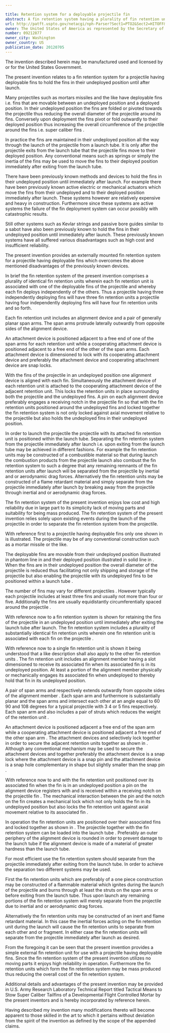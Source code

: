 ```yaml
---

title: Retention system for a deployable projectile fin
abstract: A fin retention system having a plurality of fin retention units and in which each unit is associated with one deployable fin of the projectile. Each retention unit has an alignment device and a pair of span arms extending outwardly from opposite sides of the alignment device. An attachment device attaches the free ends of the span arms of adjacent fin retention units together. In doing so, the alignment device engages and holds each fin in its undeployed position.
url: http://patft.uspto.gov/netacgi/nph-Parser?Sect1=PTO2&Sect2=HITOFF&p=1&u=%2Fnetahtml%2FPTO%2Fsearch-adv.htm&r=1&f=G&l=50&d=PALL&S1=09212877&OS=09212877&RS=09212877
owner: The United States of America as represented by the Secretary of the Army
number: 09212877
owner_city: Washington
owner_country: US
publication_date: 20120705
---
```

The invention described herein may be manufactured used and licensed by or for the United States Government.

The present invention relates to a fin retention system for a projectile having deployable fins to hold the fins in their undeployed position until after launch.

Many projectiles such as mortars missiles and the like have deployable fins i.e. fins that are movable between an undeployed position and a deployed position. In their undeployed position the fins are folded or pivoted towards the projectile thus reducing the overall diameter of the projectile around its fins. Conversely upon deployment the fins pivot or fold outwardly to their deployed position thus increasing the overall circumference of the projectile around the fins i.e. super caliber fins .

In practice the fins are maintained in their undeployed position all the way through the launch of the projectile from a launch tube. It is only after the projectile exits from the launch tube that the projectile fins move to their deployed position. Any conventional means such as springs or simply the inertia of the fins may be used to move the fins to their deployed position immediately after exiting from the launch tube.

There have been previously known methods and devices to hold the fins in their undeployed position until immediately after launch. For example there have been previously known active electric or mechanical actuators which move the fins from their undeployed and to their deployed position immediately after launch. These systems however are relatively expensive and heavy in construction. Furthermore since these systems are active systems the failure of the fin deployment system can occur possibly with catastrophic results.

Still other systems such as Kevlar strings and passive bore guides similar to a sabot have also been previously known to hold the fins in their undeployed position until immediately after launch. These previously known systems have all suffered various disadvantages such as high cost and insufficient reliability.

The present invention provides an externally mounted fin retention system for a projectile having deployable fins which overcomes the above mentioned disadvantages of the previously known devices.

In brief the fin retention system of the present invention comprises a plurality of identical fin retention units wherein each fin retention unit is associated with one of the deployable fins of the projectile and whereby each fin deploys independently of the others. Thus a projectile having three independently deploying fins will have three fin retention units a projectile having four independently deploying fins will have four fin retention units and so forth.

Each fin retention unit includes an alignment device and a pair of generally planar span arms. The span arms protrude laterally outwardly from opposite sides of the alignment device.

An attachment device is positioned adjacent to a free end of one of the span arms for each retention unit while a cooperating attachment device is positioned adjacent to a free end of the other of the span arms. Each attachment device is dimensioned to lock with its cooperating attachment device and preferably the attachment device and cooperating attachment device are snap locks.

With the fins of the projectile in an undeployed position one alignment device is aligned with each fin. Simultaneously the attachment device of each retention unit is attached to the cooperating attachment device of the adjacent retention unit. This locks the retention units in place surrounding both the projectile and the undeployed fins. A pin on each alignment device preferably engages a receiving notch in the projectile fin so that with the fin retention units positioned around the undeployed fins and locked together the fin retention system is not only locked against axial movement relative to the projectile but also holds the undeployed fins in their undeployed position.

In order to launch the projectile the projectile with its attached fin retention unit is positioned within the launch tube. Separating the fin retention system from the projectile immediately after launch i.e. upon exiting from the launch tube may be achieved in different fashions. For example the fin retention units may be constructed of a combustible material so that during launch the combustion products from the projectile launch also combust the fin retention system to such a degree that any remaining remnants of the fin retention units after launch will be separated from the projectile by inertial and or aerodynamic drag forces. Alternatively the fin retention units may be constructed of a flame retardant material and simply separate from the projectile immediately after launch by breaking away from the projectile through inertial and or aerodynamic drag forces.

The fin retention system of the present invention enjoys low cost and high reliability due in large part to its simplicity lack of moving parts and suitability for being mass produced. The fin retention system of the present invention relies solely upon existing events during the launch of the projectile in order to separate the fin retention system from the projectile.

With reference first to a projectile having deployable fins only one shown in is illustrated. The projectile may be of any conventional construction such as a mortar missile or the like.

The deployable fins are movable from their undeployed position illustrated in phantom line in and their deployed position illustrated in solid line in . When the fins are in their undeployed position the overall diameter of the projectile is reduced thus facilitating not only shipping and storage of the projectile but also enabling the projectile with its undeployed fins to be positioned within a launch tube .

The number of fins may vary for different projectiles . However typically each projectile includes at least three fins and usually not more than four or five. Additionally the fins are usually equidistantly circumferentially spaced around the projectile .

With reference now to a fin retention system is shown for retaining the fins of the projectile in an undeployed position until immediately after exiting the launch tube after launch. The fin retention system includes a plurality of substantially identical fin retention units wherein one fin retention unit is associated with each fin on the projectile .

With reference now to a single fin retention unit is shown it being understood that a like description shall also apply to the other fin retention units . The fin retention unit includes an alignment member having a slot dimensioned to receive its associated fin when its associated fin is in its undeployed position. At least a portion of the alignment member physically or mechanically engages its associated fin when undeployed to thereby hold that fin in its undeployed position.

A pair of span arms and respectively extends outwardly from opposite sides of the alignment member . Each span arm and furthermore is substantially planar and the span arms and intersect each other at an angle equal to 60 90 and 108 degrees for a typical projectile with 3 4 or 5 fins respectively. Each span arm and also includes a pair of struts which reduces the weight of the retention unit .

An attachment device is positioned adjacent a free end of the span arm while a cooperating attachment device is positioned adjacent a free end of the other span arm . The attachment devices and selectively lock together in order to secure the adjacent retention units together as shown in . Although any conventional mechanism may be used to secure the attachment devices and together preferably the attachment device is a snap lock where the attachment device is a snap pin and the attachment device is a snap hole complementary in shape but slightly smaller than the snap pin .

With reference now to and with the fin retention unit positioned over its associated fin when the fin is in an undeployed position a pin on the alignment device registers with and is received within a receiving notch on the projectile fin . The mechanical interaction between the pin and the notch on the fin creates a mechanical lock which not only holds the fin in its undeployed position but also locks the fin retention unit against axial movement relative to its associated fin .

In operation the fin retention units are positioned over their associated fins and locked together as shown in . The projectile together with the fin retention system can be loaded into the launch tube . Preferably an outer periphery of the alignment device is rounded in order to prevent damage to the launch tube if the alignment device is made of a material of greater hardness than the launch tube.

For most efficient use the fin retention system should separate from the projectile immediately after exiting from the launch tube. In order to achieve the separation two different systems may be used.

First the fin retention units which are preferably of a one piece construction may be constructed of a flammable material which ignites during the launch of the projectile and burns through at least the struts on the span arms or before exiting from the launch tube. Thus upon launch any remaining portions of the fin retention system will merely separate from the projectile due to inertial and or aerodynamic drag forces.

Alternatively the fin retention units may be constructed of an inert and flame retardant material. In this case the inertial forces acting on the fin retention unit during the launch will cause the fin retention units to separate from each other and or fragment. In either case the fin retention units will separate from the projectile immediately after launch as desired.

From the foregoing it can be seen that the present invention provides a simple external fin retention unit for use with a projectile having deployable fins. Since the fin retention system of the present invention utilizes no moving parts it enjoys high reliability in operation. Furthermore the fin retention units which form the fin retention system may be mass produced thus reducing the overall cost of the fin retention system.

Additional details and advantages of the present invention may be provided in U.S. Army Research Laboratory Technical Report titled Tactical Means to Stow Super Caliber Tailfins of a Developmental Flight Controlled Mortar by the present inventors and is hereby incorporated by reference herein.

Having described my invention many modifications thereto will become apparent to those skilled in the art to which it pertains without deviation from the spirit of the invention as defined by the scope of the appended claims.

